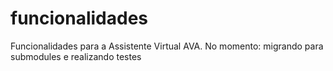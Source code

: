 # funcionalidades
Funcionalidades para a Assistente Virtual AVA.
No momento: migrando para submodules e realizando testes
